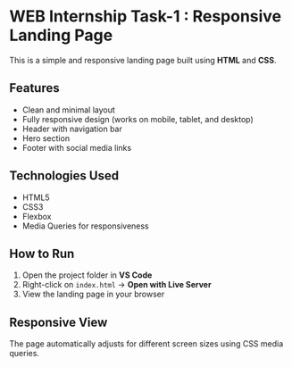 # WEB Internship Task-1 : Responsive Landing Page

This is a simple and responsive landing page built using **HTML** and **CSS**.  

##  Features
- Clean and minimal layout
- Fully responsive design (works on mobile, tablet, and desktop)
- Header with navigation bar
- Hero section
- Footer with social media links

## Technologies Used
- HTML5  
- CSS3  
- Flexbox  
- Media Queries for responsiveness

## How to Run
1. Open the project folder in **VS Code**  
2. Right-click on `index.html` → **Open with Live Server**  
3. View the landing page in your browser

## Responsive View
The page automatically adjusts for different screen sizes using CSS media queries.

